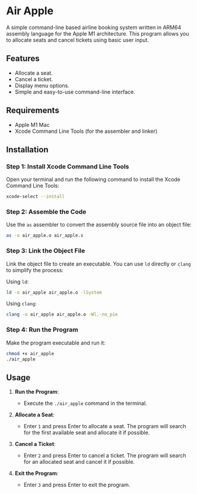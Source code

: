 # Air Apple

A simple command-line based airline booking system written in ARM64 assembly language for the Apple M1 architecture. This program allows you to allocate seats and cancel tickets using basic user input.

## Features

- Allocate a seat.
- Cancel a ticket.
- Display menu options.
- Simple and easy-to-use command-line interface.

## Requirements

- Apple M1 Mac
- Xcode Command Line Tools (for the assembler and linker)

## Installation

### Step 1: Install Xcode Command Line Tools

Open your terminal and run the following command to install the Xcode Command Line Tools:

```bash
xcode-select --install
```

### Step 2: Assemble the Code

Use the `as` assembler to convert the assembly source file into an object file:

```bash
as -o air_apple.o air_apple.s
```

### Step 3: Link the Object File

Link the object file to create an executable. You can use `ld` directly or `clang` to simplify the process:

Using `ld`:
```bash
ld -o air_apple air_apple.o -lSystem
```

Using `clang`:
```bash
clang -o air_apple air_apple.o -Wl,-no_pie
```

### Step 4: Run the Program

Make the program executable and run it:

```bash
chmod +x air_apple
./air_apple
```

## Usage

1. **Run the Program**:
   - Execute the `./air_apple` command in the terminal.

2. **Allocate a Seat**:
   - Enter `1` and press Enter to allocate a seat. The program will search for the first available seat and allocate it if possible.

3. **Cancel a Ticket**:
   - Enter `2` and press Enter to cancel a ticket. The program will search for an allocated seat and cancel it if possible.

4. **Exit the Program**:
   - Enter `3` and press Enter to exit the program.